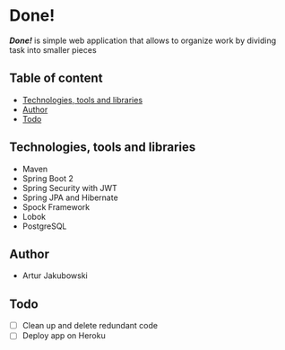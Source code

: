 # Done!

***Done!*** is simple web application that allows to organize work by dividing task into smaller pieces


## Table of content

- [Technologies, tools and libraries](#technologies-tools-and-libraries)
- [Author](#author)
- [Todo](#todo)

## Technologies, tools and libraries ##

- Maven 
- Spring Boot 2
- Spring Security with JWT
- Spring JPA and Hibernate
- Spock Framework
- Lobok
- PostgreSQL

## Author

- Artur Jakubowski

## Todo

- [ ] Clean up and delete redundant code
- [ ] Deploy app on Heroku
